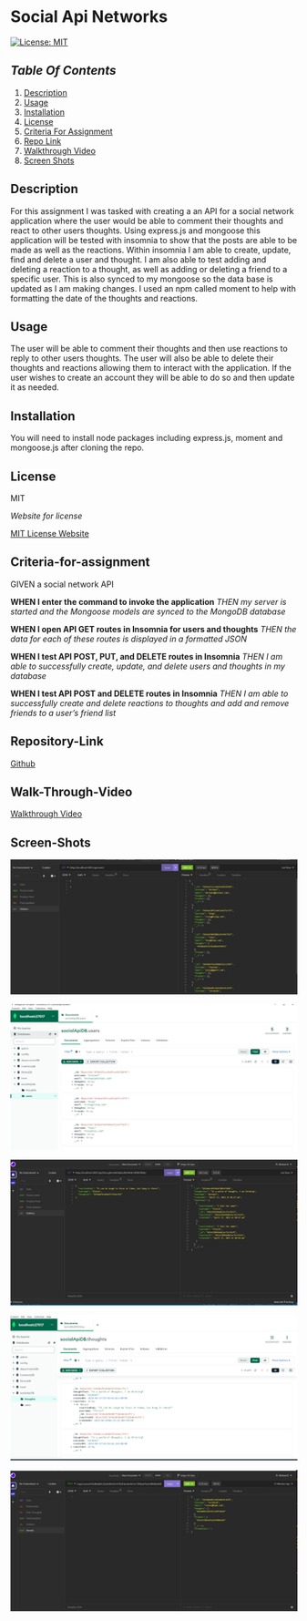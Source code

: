 # Social Api Networks


[![License: MIT](https://img.shields.io/badge/License-MIT-yellow.svg)](https://opensource.org/licenses/MIT)

## _Table Of Contents_

1. [Description](#description)
2. [Usage](#usage)
3. [Installation](#installation)
4. [License](#license)
5. [Criteria For Assignment](#criteria-for-assignment)
6. [Repo Link](#repository-link)
7. [Walkthrough Video](#walk-through-video)
8. [Screen Shots](#screen-shots)

## Description

For this assignment I was tasked with creating a an API for a social network application where the user would be able to comment their thoughts and react to other users thoughts. Using express.js and mongoose this application will be tested with insomnia to show that the posts are able to be made as well as the reactions. Within insomnia I am able to create, update, find and delete a user and thought. I am also able to test adding and deleting a reaction to a thought, as well as adding or deleting a friend to a specific user. This is also synced to my mongoose so the data base is updated as I am making changes. I used an npm called moment to help with formatting the date of the thoughts and reactions.

## Usage

The user will be able to comment their thoughts and then use reactions to reply to other users thoughts. The user will also be able to delete their thoughts and reactions allowing them to interact with the application. If the user wishes to create an account they will be able to do so and then update it as needed.

## Installation

You will need to install node packages including express.js, moment and mongoose.js after cloning the repo.

## License

MIT

_Website for license_

[MIT License Website](https://mit-license.org/)

## Criteria-for-assignment

GIVEN a social network API

**WHEN I enter the command to invoke the application**
*THEN my server is started and the Mongoose models are synced to the MongoDB database*

**WHEN I open API GET routes in Insomnia for users and thoughts**
*THEN the data for each of these routes is displayed in a formatted JSON*

**WHEN I test API POST, PUT, and DELETE routes in Insomnia**
*THEN I am able to successfully create, update, and delete users and thoughts in my database*

**WHEN I test API POST and DELETE routes in Insomnia**
*THEN I am able to successfully create and delete reactions to thoughts and add and remove friends to a user’s friend list*

## Repository-Link

[Github](https://github.com/PintoDrop/socialapi)

## Walk-Through-Video

[Walkthrough Video](https://drive.google.com/file/d/1u5qGg3e36XmpV2QBsiEOQsWphWCFCktL/view)

## Screen-Shots

![Insomnia User Get](./images/userFindInsomnia.JPG)

![Mongoose user data](./images/userSyncMongoose.JPG)

![Insomnia Reaction](./images/reactionInsomnia.JPG)

![Mongoose Reaction](./images/reactionMong.JPG)

![Insomnia add friend](./images/addFriend.JPG)

